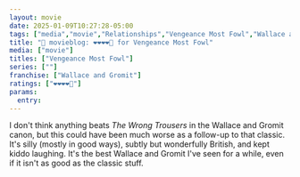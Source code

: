 ```yaml
---
layout: movie
date: 2025-01-09T10:27:28-05:00
tags: ["media","movie","Relationships","Vengeance Most Fowl","Wallace and Gromit"]
title: "🍿 movieblog: ❤️❤️❤️❤️🖤 for Vengeance Most Fowl"
media: ["movie"]
titles: ["Vengeance Most Fowl"]
series: [""]
franchise: ["Wallace and Gromit"]
ratings: ["❤️❤️❤️❤️🖤"]
params:
  entry:
---
```

I don't think anything beats *The Wrong Trousers* in the Wallace and Gromit canon, but this could have been much worse as a follow-up to that classic. It's silly (mostly in good ways), subtly but wonderfully British, and kept kiddo laughing. It's the best Wallace and Gromit I've seen for a while, even if it isn't as good as the classic stuff.
